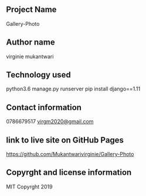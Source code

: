 ## Project Name
Gallery-Photo 


## Author name
virginie mukantwari

## Technology used
python3.6 manage.py runserver
pip install django==1.11

## Contact information
0786679517
virgm2020@gmail.com

## link to live site on GitHub Pages
https://github.com/Mukantwarivirginie/Gallery-Photo


## Copyrght and license information
MIT Copyrght 2019
